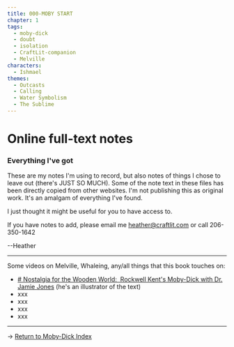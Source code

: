 ```yaml
---
title: 000-MOBY START
chapter: 1
tags:
  - moby-dick
  - doubt
  - isolation
  - CraftLit-companion
  - Melville
characters:
  - Ishmael
themes:
  - Outcasts
  - Calling
  - Water Symbolism
  - The Sublime
---
```

# Online full-text notes

### Everything I've got

These are my notes I'm using to record, but also notes of things I chose to leave out (there's JUST SO MUCH). Some of the note text in these files has been directly copied from other websites. I'm not publishing this as original work. It's an amalgam of everything I've found. 

I just thought it might be useful for you to have access to. 

If you have notes to add, please email me heather@craftlit.com or call 206-350-1642

--Heather 

---
Some videos on Melville, Whaleing, any/all things that this book touches on:
- [# Nostalgia for the Wooden World:  Rockwell Kent's Moby-Dick with Dr. Jamie Jones](https://youtu.be/oHb7SwZIX8g?si=vfS-zb0DaxMeSnxs) (he's an illustrator of the text)
- xxx
- xxx
- xxx
- xxx

--- 

→ [Return to Moby-Dick Index](🧠-Index_of_MOBY)
